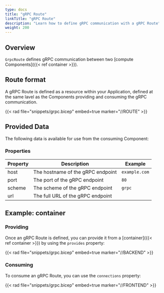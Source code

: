 ```yaml
---
type: docs
title: "gRPC Route"
linkTitle: "gRPC Route"
description: "Learn how to define gRPC communication with a gRPC Route"
weight: 200
---
```


## Overview

`GrpcRoute` defines gRPC communication between two [compute Components]({{< ref container >}}).

## Route format

A gRPC Route is defined as a resource within your Application, defined at the same lavel as the Components providing and consuming the gRPC communication.

{{< rad file="snippets/grpc.bicep" embed=true marker="//ROUTE" >}}

## Provided Data

The following data is available for use from the consuming Component:

### Properties

| Property | Description | Example |
|----------|-------------|-------------|
| host | The hostname of the gRPC endpoint | `example.com` |
| port | The port of the gRPC endpoint | `80` |
| scheme | The scheme of the gRPC endpoint | `grpc` |
| url | The full URL of the gRPC endpoint | |

## Example: container

### Providing

Once an gRPC Route is defined, you can provide it from a [container]({{< ref container >}}) by using the `provides` property:

{{< rad file="snippets/grpc.bicep" embed=true marker="//BACKEND" >}}

### Consuming

To consume an gRPC Route, you can use the `connections` property:

{{< rad file="snippets/grpc.bicep" embed=true marker="//FRONTEND" >}}
